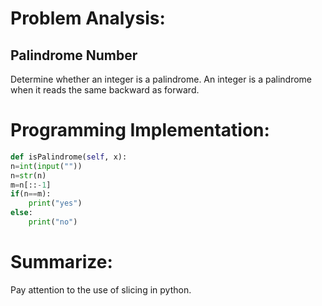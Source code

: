 Problem Analysis:
================
Palindrome Number
-----------------
Determine whether an integer is a palindrome. An integer is a palindrome when it reads the same backward as forward.

Programming Implementation:
==========================

```python
def isPalindrome(self, x):
n=int(input(""))
n=str(n)
m=n[::-1]
if(n==m):
    print("yes")
else:
    print("no")
```

Summarize:
=======
Pay attention to the use of slicing in python.
